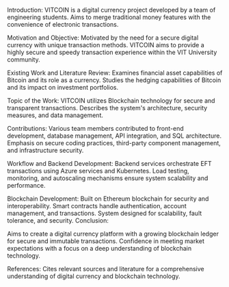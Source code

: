  
Introduction:
VITCOIN is a digital currency project developed by a team of engineering students. Aims to merge traditional money features with the convenience of electronic transactions.

Motivation and Objective:
Motivated by the need for a secure digital currency with unique transaction methods. VITCOIN aims to provide a highly secure and speedy transaction experience within the VIT University community.

Existing Work and Literature Review:
Examines financial asset capabilities of Bitcoin and its role as a currency. Studies the hedging capabilities of Bitcoin and its impact on investment portfolios.

Topic of the Work:
VITCOIN utilizes Blockchain technology for secure and transparent transactions. Describes the system's architecture, security measures, and data management.

Contributions:
Various team members contributed to front-end development, database management, API integration, and SQL architecture. Emphasis on secure coding practices, third-party component management, and infrastructure security.

Workflow and Backend Development:
Backend services orchestrate EFT transactions using Azure services and Kubernetes. Load testing, monitoring, and autoscaling mechanisms ensure system scalability and performance.

Blockchain Development:
Built on Ethereum blockchain for security and interoperability. Smart contracts handle authentication, account management, and transactions. System designed for scalability, fault tolerance, and security. Conclusion:

Aims to create a digital currency platform with a growing blockchain ledger for secure and immutable transactions. Confidence in meeting market expectations with a focus on a deep understanding of blockchain technology.

References:
Cites relevant sources and literature for a comprehensive understanding of digital currency and blockchain technology.
